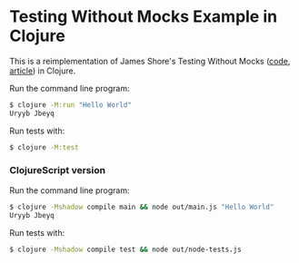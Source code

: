 # Testing Without Mocks Example in Clojure

This is a reimplementation of James Shore's Testing Without Mocks ([code](https://github.com/jamesshore/testing-without-mocks-example), [article](http://www.jamesshore.com/Blog/Testing-Without-Mocks.html)) in Clojure.

Run the command line program:
```sh
$ clojure -M:run "Hello World"
Uryyb Jbeyq
```

Run tests with:
```sh
$ clojure -M:test
```

### ClojureScript version

Run the command line program:
```sh
$ clojure -Mshadow compile main && node out/main.js "Hello World"
Uryyb Jbeyq
```

Run tests with:
```sh
$ clojure -Mshadow compile test && node out/node-tests.js
